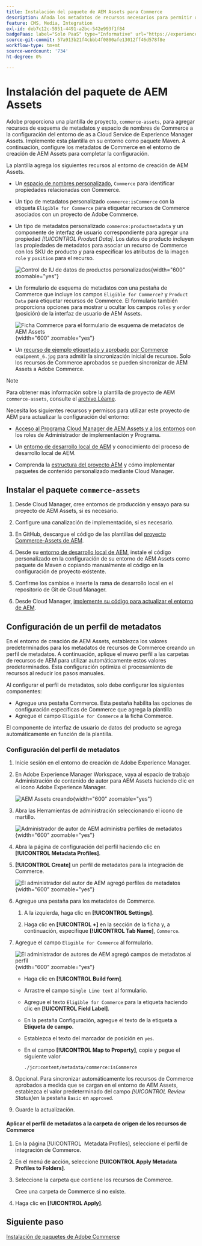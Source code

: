 ```yaml
---
title: Instalación del paquete de AEM Assets para Commerce
description: Añada los metadatos de recursos necesarios para permitir que la integración de AEM Assets para Commerce sincronice recursos entre proyectos de Adobe Commerce y Experience Manager Assets.
feature: CMS, Media, Integration
exl-id: deb7c12c-5951-4491-a2bc-542e993f1f84
badgePaas: label="Solo PaaS" type="Informative" url="https://experienceleague.adobe.com/en/docs/commerce/user-guides/product-solutions" tooltip="Se aplica solo a proyectos de Adobe Commerce en la nube (infraestructura PaaS administrada por Adobe) y a proyectos locales."
source-git-commit: 57a913b21f4cbbb4f0800afe13012ff46d578f8e
workflow-type: tm+mt
source-wordcount: '734'
ht-degree: 0%

---
```


# Instalación del paquete de AEM Assets

Adobe proporciona una plantilla de proyecto, `commerce-assets`, para agregar recursos de esquema de metadatos y espacio de nombres de Commerce a la configuración del entorno de as a Cloud Service de Experience Manager Assets. Implemente esta plantilla en su entorno como paquete Maven. A continuación, configure los metadatos de Commerce en el entorno de creación de AEM Assets para completar la configuración.

La plantilla agrega los siguientes recursos al entorno de creación de AEM Assets.

- Un [espacio de nombres personalizado](https://github.com/ankumalh/assets-commerce/blob/main/ui.config/jcr_root/apps/commerce/config/org.apache.sling.jcr.repoinit.RepositoryInitializer~commerce-namespaces.cfg.json), `Commerce` para identificar propiedades relacionadas con Commerce.

- Un tipo de metadatos personalizado `commerce:isCommerce` con la etiqueta `Eligible for Commerce` para etiquetar recursos de Commerce asociados con un proyecto de Adobe Commerce.

- Un tipo de metadatos personalizado `commerce:productmetadata` y un componente de interfaz de usuario correspondiente para agregar una propiedad *[!UICONTROL Product Data]*. Los datos de producto incluyen las propiedades de metadatos para asociar un recurso de Commerce con los SKU de producto y para especificar los atributos de la imagen `role` y `position` para el recurso.

  ![Control de IU de datos de productos personalizados](./assets/aem-commerce-sku-metadata-fields-from-template.png){width="600" zoomable="yes"}

- Un formulario de esquema de metadatos con una pestaña de Commerce que incluye los campos `Eligible for Commerce?` y `Product Data` para etiquetar recursos de Commerce. El formulario también proporciona opciones para mostrar u ocultar los campos `roles` y `order` (posición) de la interfaz de usuario de AEM Assets.

  ![Ficha Commerce para el formulario de esquema de metadatos de AEM Assets](./assets/assets-configure-metadata-schema-form-editor.png){width="600" zoomable="yes"}

- Un [recurso de ejemplo etiquetado y aprobado por Commerce](https://github.com/ankumalh/assets-commerce/blob/main/ui.content/src/main/content/jcr_root/content/dam/wknd/en/activities/hiking/equipment_6.jpg/.content.xml) `equipment_6.jpg` para admitir la sincronización inicial de recursos. Solo los recursos de Commerce aprobados se pueden sincronizar de AEM Assets a Adobe Commerce.

>[!NOTE]
>Para obtener más información sobre la plantilla de proyecto de AEM `commerce-assets`, consulte el [archivo Léame](https://github.com/ankumalh/assets-commerce).

Necesita los siguientes recursos y permisos para utilizar este proyecto de AEM para actualizar la configuración del entorno:

- [Acceso al Programa Cloud Manager de AEM Assets y a los entornos](https://experienceleague.adobe.com/en/docs/experience-manager-cloud-service/content/onboarding/journey/cloud-manager#access-sysadmin-bo) con los roles de Administrador de implementación y Programa.

- Un [entorno de desarrollo local de AEM](https://experienceleague.adobe.com/en/docs/experience-manager-learn/cloud-service/local-development-environment-set-up/overview) y conocimiento del proceso de desarrollo local de AEM.

- Comprenda la [estructura del proyecto AEM](https://experienceleague.adobe.com/es/docs/experience-manager-cloud-service/content/implementing/developing/aem-project-content-package-structure) y cómo implementar paquetes de contenido personalizado mediante Cloud Manager.

## Instalar el paquete `commerce-assets`

1. Desde Cloud Manager, cree entornos de producción y ensayo para su proyecto de AEM Assets, si es necesario.

1. Configure una canalización de implementación, si es necesario.

1. En GitHub, descargue el código de las plantillas del [proyecto Commerce-Assets de AEM](https://github.com/ankumalh/assets-commerce).

1. Desde su [entorno de desarrollo local de AEM](https://experienceleague.adobe.com/en/docs/experience-manager-learn/cloud-service/local-development-environment-set-up/overview), instale el código personalizado en la configuración de su entorno de AEM Assets como paquete de Maven o copiando manualmente el código en la configuración de proyecto existente.

1. Confirme los cambios e inserte la rama de desarrollo local en el repositorio de Git de Cloud Manager.

1. Desde Cloud Manager, [implemente su código para actualizar el entorno de AEM](https://experienceleague.adobe.com/en/docs/experience-manager-cloud-service/content/implementing/using-cloud-manager/deploy-code#deploying-code-with-cloud-manager).

## Configuración de un perfil de metadatos

En el entorno de creación de AEM Assets, establezca los valores predeterminados para los metadatos de recursos de Commerce creando un perfil de metadatos. A continuación, aplique el nuevo perfil a las carpetas de recursos de AEM para utilizar automáticamente estos valores predeterminados. Esta configuración optimiza el procesamiento de recursos al reducir los pasos manuales.

Al configurar el perfil de metadatos, solo debe configurar los siguientes componentes:

- Agregue una pestaña Commerce. Esta pestaña habilita las opciones de configuración específicas de Commerce que agrega la plantilla
- Agregue el campo `Eligible for Commerce` a la ficha Commerce.

El componente de interfaz de usuario de datos del producto se agrega automáticamente en función de la plantilla.

### Configuración del perfil de metadatos

1. Inicie sesión en el entorno de creación de Adobe Experience Manager.

1. En Adobe Experience Manager Workspace, vaya al espacio de trabajo Administración de contenido de autor para AEM Assets haciendo clic en el icono Adobe Experience Manager.

   ![AEM Assets creando](./assets/aem-assets-authoring.png){width="600" zoomable="yes"}

1. Abra las Herramientas de administración seleccionando el icono de martillo.

   ![Administrador de autor de AEM administra perfiles de metadatos](./assets/aem-manage-metadata-profiles.png){width="600" zoomable="yes"}

1. Abra la página de configuración del perfil haciendo clic en **[!UICONTROL Metadata Profiles]**.

1. **[!UICONTROL Create]** un perfil de metadatos para la integración de Commerce.

   ![El administrador del autor de AEM agregó perfiles de metadatos ](./assets/aem-create-metadata-profile.png){width="600" zoomable="yes"}

1. Agregue una pestaña para los metadatos de Commerce.

   1. A la izquierda, haga clic en **[!UICONTROL Settings]**.

   1. Haga clic en **[!UICONTROL +]** en la sección de la ficha y, a continuación, especifique **[!UICONTROL Tab Name]**, `Commerce`.

1. Agregue el campo `Eligible for Commerce` al formulario.

   ![El administrador de autores de AEM agregó campos de metadatos al perfil](./assets/aem-edit-metadata-profile-fields.png){width="600" zoomable="yes"}

   - Haga clic en **[!UICONTROL Build form]**.

   - Arrastre el campo `Single Line text` al formulario.

   - Agregue el texto `Eligible for Commerce` para la etiqueta haciendo clic en **[!UICONTROL Field Label]**.

   - En la pestaña Configuración, agregue el texto de la etiqueta a **Etiqueta de campo**.

   - Establezca el texto del marcador de posición en `yes`.

   - En el campo **[!UICONTROL Map to Property]**, copie y pegue el siguiente valor

     ```terminal
     ./jcr:content/metadata/commerce:isCommerce
     ```

1. Opcional. Para sincronizar automáticamente los recursos de Commerce aprobados a medida que se cargan en el entorno de AEM Assets, establezca el valor predeterminado del campo _[!UICONTROL Review Status]_&#x200B;en la pestaña `Basic` en `approved`.

1. Guarde la actualización.

#### Aplicar el perfil de metadatos a la carpeta de origen de los recursos de Commerce

1. En la página [!UICONTROL &#x200B; Metadata Profiles], seleccione el perfil de integración de Commerce.

1. En el menú de acción, seleccione **[!UICONTROL Apply Metadata Profiles to Folders]**.

1. Seleccione la carpeta que contiene los recursos de Commerce.

   Cree una carpeta de Commerce si no existe.

1. Haga clic en **[!UICONTROL Apply]**.

## Siguiente paso

[Instalación de paquetes de Adobe Commerce](aem-assets-configure-commerce.md)
